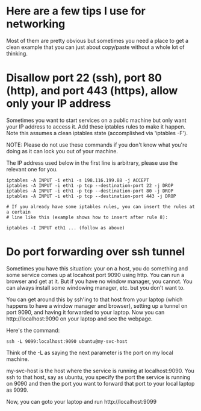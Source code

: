# Here are a few tips I use for networking

Most of them are pretty obvious but sometimes you need a place to get a clean example
that you can just about copy/paste without a whole lot of thinking.

# Disallow port 22 (ssh), port 80 (http), and port 443 (https), allow only your IP address

Sometimes you want to start services on a public machine but only want your IP address
to access it.  Add these iptables rules to make it happen.  Note this assumes a clean 
iptables state (accomplished via 'iptables -F').  

NOTE: Please do not use these commands if you don't know what you're doing as it can 
lock you out of your machine.  

The IP address used below in the first line is arbitrary, please use the relevant one for you.
```
iptables -A INPUT -i eth1 -s 198.116.199.88 -j ACCEPT
iptables -A INPUT -i eth1 -p tcp --destination-port 22 -j DROP
iptables -A INPUT -i eth1 -p tcp --destination-port 80 -j DROP
iptables -A INPUT -i eth1 -p tcp --destination-port 443 -j DROP

# If you already have some iptables rules, you can insert the rules at a certain
# line like this (example shows how to insert after rule 8):

iptables -I INPUT eth1 ... (follow as above)
```

# Do port forwarding over ssh tunnel

Sometimes you have this situation: your on a host, you do something and some service
comes up at locahost port 9090 using http.  You can run a browser and get at it.  But
if you have no window manager, you cannot.  You can always install some windowing
manager, etc. but you don't want to.

You can get around this by ssh'ing to that host from your laptop (which happens to
have a window manager and browser), setting up a tunnel on port 9090,
and having it forwarded to your laptop.  Now you can http://localhost:9090 on your
laptop and see the webpage.

Here's the command:

```
ssh -L 9099:localhost:9090 ubuntu@my-svc-host
```
Think of the -L as saying the next parameter is the port on my local machine.

my-svc-host is the host where the service is running at localhost:9090.  You ssh
to that host, say as ubuntu, you specify the port the service is running on 9090 and
then the port you want to forward that port to your local laptop as 9099.

Now, you can goto your laptop and run http://localhost:9099

